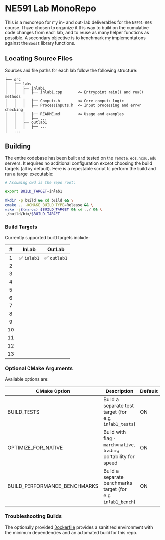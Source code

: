 # NE591 Lab MonoRepo #

This is a monorepo for my in- and out- lab deliverables for the `NE591-008` course. I have chosen to organize it 
this way to build on the cumulative code changes from each lab, and to reuse as many helper functions as possible. 
A secondary objective is to benchmark my implementations against the `Boost` library functions. 

## Locating Source Files ##
Sources and file paths for each lab follow the following structure:
```
├── src
│   ├── labs
│   │   ├── inlab1
│   │   │   ├── inlab1.cpp       <= Entrypoint main() and run() methods
│   │   │   ├── Compute.h        <= Core compute logic
│   │   │   ├── ProcessInputs.h  <= Input processing and error checking 
│   │   │   ├── README.md        <= Usage and examples
│   │   │   ├── ...
│   │   ├── outlab1
│   │   │   ├── ...
│   ...
```

## Building ##

The entire codebase has been built and tested on the `remote.eos.ncsu.edu` servers. It requires no additional 
configuration except choosing the build targets (all by default). Here is a repeatable script to perform the
build and run a target executable:

```bash
# Assuming cwd is the repo root:

export BUILD_TARGET=inlab1

mkdir -p build && cd build && \
cmake .. -DCMAKE_BUILD_TYPE=Release && \
make -j$(nproc) $BUILD_TARGET && cd ../ && \
./build/bin/$BUILD_TARGET
```

### Build Targets ###
Currently supported build targets include:

| # |   InLab    |   OutLab    |
|:---:|:----------:|:-----------:|
| 1 | ✅ `inlab1` | ✅ `outlab1` |
| 2 |            |             |
| 3 |            |             |
| 4 |            |             |
| 5 |            |             |
| 6 |            |             |
| 7 |            |             |
| 8 |            |             |
| 9 |            |             |
| 10|            |             |
| 11|            |             |
| 12|            |             |
| 13|            |             |

### Optional CMake Arguments ###

Available options are:

| CMake Option                 | Description                                                    | Default |
|------------------------------|----------------------------------------------------------------|---------|
| BUILD_TESTS                  | Build a separate test target (for e.g. `inlab1_tests`)         | ON      |
| OPTIMIZE_FOR_NATIVE          | Build with flag `-march=native`, trading portability for speed | ON      |
| BUILD_PERFORMANCE_BENCHMARKS | Build a separate benchmarks target (for e.g. `inlab1_bench`)   | ON      |

### Troubleshooting Builds ###
The optionally provided [Dockerfile](Dockerfile) provides a sanitized environment with the minimum dependencies
and an automated build for this repo.
